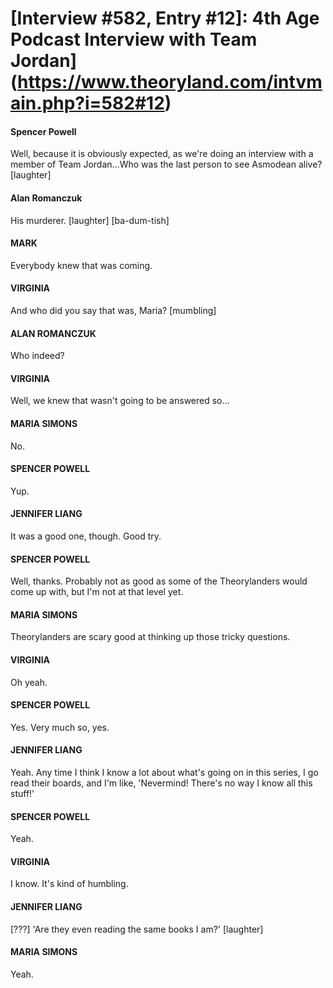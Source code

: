 # [Interview #582, Entry #12]: 4th Age Podcast Interview with Team Jordan](https://www.theoryland.com/intvmain.php?i=582#12)

#### Spencer Powell

Well, because it is obviously expected, as we're doing an interview with a member of Team Jordan…Who was the last person to see Asmodean alive? [laughter]

#### Alan Romanczuk

His murderer. [laughter] [ba-dum-tish]

#### MARK

Everybody knew that was coming.

#### VIRGINIA

And who did you say that was, Maria?
[mumbling]

#### ALAN ROMANCZUK

Who indeed?

#### VIRGINIA

Well, we knew that wasn't going to be answered so…

#### MARIA SIMONS

No.

#### SPENCER POWELL

Yup.

#### JENNIFER LIANG

It was a good one, though. Good try.

#### SPENCER POWELL

Well, thanks. Probably not as good as some of the Theorylanders would come up with, but I'm not at that level yet.

#### MARIA SIMONS

Theorylanders are scary good at thinking up those tricky questions.

#### VIRGINIA

Oh yeah.

#### SPENCER POWELL

Yes. Very much so, yes.

#### JENNIFER LIANG

Yeah. Any time I think I know a lot about what's going on in this series, I go read their boards, and I'm like, 'Nevermind! There's no way I know all this stuff!'

#### SPENCER POWELL

Yeah.

#### VIRGINIA

I know. It's kind of humbling.

#### JENNIFER LIANG

[???] 'Are they even reading the same books I am?'
[laughter]

#### MARIA SIMONS

Yeah.

